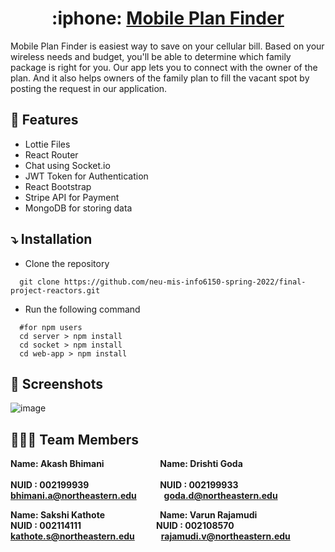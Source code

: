 

<h1 align="center"> :iphone: <a href="#">Mobile Plan Finder</a></h1>
<!-- <div align="center">
    <img src="./src/assets/react-logo.svg" alt="react" width="85"/>
    <img src="./src/assets/ts-logo.svg" alt="ts" width="60" />
    <img src="./src/assets/redux-logo.svg" alt="redux" width="60" />
    <img src="./src/assets/router-logo.svg" alt="react-router" width="60">
</div> -->

Mobile Plan Finder is easiest way to save on your cellular bill. Based on your wireless needs and budget, you'll be able to determine which family package is right for you. Our app lets you to connect with the owner of the plan. And it also helps owners of the family plan to fill the vacant spot by posting the request in our application.

## :star2: Features

- Lottie Files
- React Router
- Chat using Socket.io
- JWT Token for Authentication
- React Bootstrap 
- Stripe API for Payment
- MongoDB for storing data


## :arrow_heading_down: Installation
<!-- - Install the boilerplate using the following command: -->

<!--If you do not want to install the template using a third party package, you can do so by downloading this boilerplate manually from here. Here's how to do so:-->

- Clone the repository

```shell
  git clone https://github.com/neu-mis-info6150-spring-2022/final-project-reactors.git
```

- Run the following command

```shell
  #for npm users
  cd server > npm install
  cd socket > npm install
  cd web-app > npm install
```


## :camera_flash: Screenshots

![image](https://user-images.githubusercontent.com/92939854/165553567-2cb5c6bf-7c6b-490a-ad21-704bffe5fe79.png)


## :people_holding_hands: Team Members 

<b>Name: Akash Bhimani</b>&emsp;&emsp;&emsp;&emsp;&nbsp;&nbsp;&nbsp;&nbsp;&nbsp;&emsp;<b>Name: Drishti Goda</b>&emsp;&emsp;&emsp;&emsp;&emsp;&emsp;<br />	
<b>NUID : 002199939</b>&emsp;&emsp;&emsp;&emsp;&emsp;&emsp;&nbsp;&nbsp;&nbsp;&nbsp;&emsp;<b>NUID : 002199933</b>&emsp;&emsp;&emsp;&emsp;&emsp;&emsp;&emsp; <br/>
<b>bhimani.a@northeastern.edu</b>&emsp;&nbsp;&nbsp;&nbsp;&nbsp;&emsp;<b>goda.d@northeastern.edu</b>&emsp;&emsp;&emsp;


<b>Name: Sakshi Kathote</b>&emsp;&emsp;&emsp;&emsp;&emsp;&emsp;&nbsp;<b>Name: Varun Rajamudi</b></br>
<b>NUID : 002114111</b>&emsp;&emsp;&emsp;&emsp;&emsp;&emsp;&emsp;&emsp;&nbsp;&nbsp;<b>NUID : 002108570</b></br>
<b>kathote.s@northeastern.edu</b>&emsp;&emsp;&emsp;<b>rajamudi.v@northeastern.edu</b>






<!-- <h6>Akash Bhimani</h6>&emsp;&emsp;&emsp;&emsp;&nbsp;&nbsp;what&nbsp;&nbsp;&nbsp;&emsp;<h6>Drishti Goda</h6>&emsp;&emsp;&emsp;&emsp;&emsp;&emsp;<h6>Sakshi Kathote</h6>&emsp;&emsp;&emsp;&emsp;&emsp;&emsp;&nbsp;<h6>Varun Rajamudi</h6><br />	
<h6>NUID : 002199939</h6>&emsp;&emsp;&emsp;&emsp;&nbsp;&nbsp;&nbsp;&nbsp;&emsp;<h6>NUID : 002199933</h6>&emsp;&emsp;&emsp;&emsp;&emsp;&emsp;<h6>NUID : 002114111</h6>&emsp;&emsp;&emsp;&emsp;&emsp;&emsp;&nbsp;&nbsp;<h6>NUID : 002108570</h6><br/>
<h6>bhimani.a@northeastern.edu</h6>&emsp;&nbsp;&nbsp;&nbsp;&nbsp;&emsp;<h6>goda.d@northeastern.edu</h6>&emsp;&emsp;&emsp;<h6>kathote.s@northeastern.edu</h6>&emsp;&emsp;&emsp;<h6>rajamudi.v@northeastern.edu</h6>
 -->
	

<!-- Repositiory: https://github.com/neu-mis-info6150-spring-2022/final-project-reactors

Introduction: In this project we are making a Mobile family plan finder where we are using ReactJS, NodeJS and MongoDB

Features:
Frontend: ReactJS
Backend: NodeJS
Database: MongoDB
Styles: Bootstrap     -->
